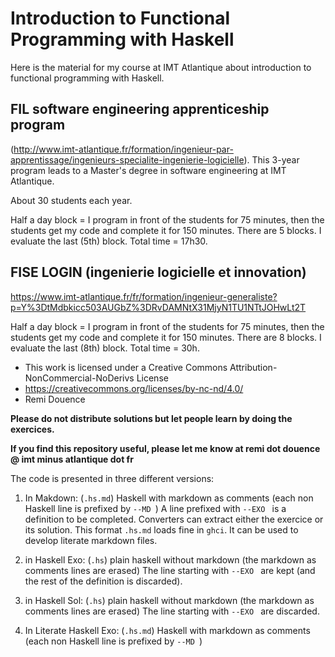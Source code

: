 # Introduction to Functional Programming with Haskell

Here is the material for my course at IMT Atlantique about
introduction to functional programming with Haskell.

## FIL software engineering apprenticeship program

(http://www.imt-atlantique.fr/formation/ingenieur-par-apprentissage/ingenieurs-specialite-ingenierie-logicielle). This
3-year program leads to a Master's degree in software engineering at
IMT Atlantique.

About 30 students each year.

Half a day block = I program in front of the students for 75 minutes, then the students get my code and complete it for 150 minutes.
There are 5 blocks. 
I evaluate the last (5th) block.
Total time = 17h30.
 
## FISE LOGIN (ingenierie logicielle et innovation) 

https://www.imt-atlantique.fr/fr/formation/ingenieur-generaliste?p=Y%3DtMdbkicc503AUGbZ%3DRvDAMNtX31MjyN1TU1NTtJOHwLt2T

Half a day block = I program in front of the students for 75 minutes, then the students get my code and complete it for 150 minutes.
There are 8 blocks. 
I evaluate the last (8th) block.
Total time = 30h.


- This work is licensed under a Creative Commons Attribution-NonCommercial-NoDerivs License 
- https://creativecommons.org/licenses/by-nc-nd/4.0/
- Remi Douence

**Please do not distribute solutions but let people learn by doing the exercices.**

**If you find this repository useful, please let me know at remi dot douence @ imt minus atlantique dot fr**

The code is presented in three different versions:

1. In Makdown: (`.hs.md`) Haskell with markdown as comments 
  (each non Haskell line is prefixed by `--MD `) 
  A line prefixed with `--EXO ` is a definition to be completed. 
  Converters can extract either the exercice or its solution. 
  This format `.hs.md` loads fine in `ghci`. 
  It can be used to develop literate markdown files.

2. in Haskell Exo: (`.hs`) plain haskell without markdown (the
   markdown as comments lines are erased)
   The line starting with `--EXO ` are kept (and the rest of the
   definition is discarded).

3. in Haskell Sol: (`.hs`) plain haskell without markdown (the
   markdown as comments lines are erased)
   The line starting with `--EXO ` are discarded.

4. In Literate Haskell Exo: (`.hs.md`) Haskell with markdown as comments 
  (each non Haskell line is prefixed by `--MD `) 

